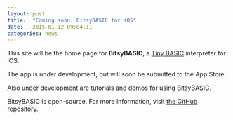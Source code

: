 ```yaml
---
layout: post
title:  "Coming soon: BitsyBASIC for iOS"
date:   2015-01-12 09:04:11
categories: news
---
```


This site will be the home page for **BitsyBASIC**, a [Tiny BASIC][tbasic] interpreter for iOS.

The app is under development, but will soon be submitted to the App Store.

Also under development are tutorials and demos for using BitsyBASIC.

BitsyBASIC is open-source.  For more information, visit [the GitHub repository][repo].

[repo]: https://github.com/kristopherjohnson/bitsybasic
[tbasic]: http://en.wikipedia.org/wiki/Tiny_BASIC

